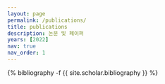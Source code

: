```yaml
---
layout: page
permalink: /publications/
title: publications
description: 논문 및 페이퍼
years: [2022]
nav: true
nav_order: 1
---
```

<!-- _pages/publications.md -->
<div class="publications">

{% bibliography -f {{ site.scholar.bibliography }} %}

</div>
